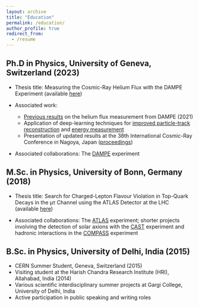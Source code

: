 ```yaml
---
layout: archive
title: "Education"
permalink: /education/
author_profile: true
redirect_from:
  - /resume
---
```


## Ph.D in Physics, University of Geneva, Switzerland (2023)

* Thesis title: Measuring the Cosmic-Ray Helium Flux with the DAMPE Experiment (available [here](https://archive-ouverte.unige.ch/unige:170702))

* Associated work:
  * [Previous results](https://doi.org/10.1103/PhysRevLett.126.201102) on the helium flux measurement from DAMPE (2021)
  * Application of deep-learning techniques for [improved particle-track reconstruction](https://doi.org/10.1016/j.astropartphys.2022.102795) and [energy measurement](https://iopscience.iop.org/article/10.1088/1748-0221/17/06/P06031)
  * Presentation of updated results at the 38th International Cosmic-Ray Conference in Nagoya, Japan ([proceedings](https://pos.sissa.it/444/170))

* Associated collaborations: The [DAMPE](https://doi.org/10.1016/j.astropartphys.2017.08.005) experiment

## M.Sc. in Physics, University of Bonn, Germany (2018)

* Thesis title: Search for Charged-Lepton Flavour Violation in Top-Quark Decays in the μτ Channel using the ATLAS Detector at the LHC (available [here](https://cds.cern.ch/record/2653340))

* Associated collaborations: The [ATLAS](https://atlas.cern) experiment; shorter projects involving the detection of solar axions with the [CAST](https://en.wikipedia.org/wiki/CERN_Axion_Solar_Telescope) experiment and hadronic interactions in the [COMPASS](https://wwwcompass.cern.ch/compass/) experiment


## B.Sc. in Physics, University of Delhi, India (2015)

* CERN Summer Student, Geneva, Switzerland (2015)
* Visiting student at the Harish Chandra Research Institute (HRI), Allahabad, India (2014)
* Various scientific interdisciplinary summer projects at Gargi College, University of Delhi, India
* Active participation in public speaking and writing roles



